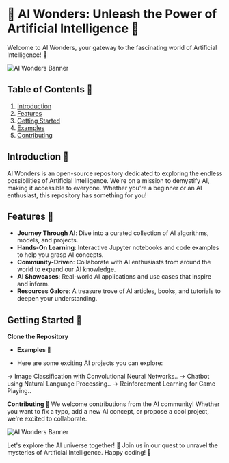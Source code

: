 # 🤖 AI Wonders: Unleash the Power of Artificial Intelligence 🚀

Welcome to AI Wonders, your gateway to the fascinating world of Artificial Intelligence! 🌟

![AI Wonders Banner](https://w0.peakpx.com/wallpaper/839/431/HD-wallpaper-premium-machine-learning-and-cyber-mind-domination-digital-brain-artificial-intelligence-big-data-concept.jpg)

## Table of Contents 📜

1. [Introduction](#introduction)
2. [Features](#features)
3. [Getting Started](#getting-started)
4. [Examples](#examples)
5. [Contributing](#contributing)


## Introduction 🧠

AI Wonders is an open-source repository dedicated to exploring the endless possibilities of Artificial Intelligence. We're on a mission to demystify AI, making it accessible to everyone. Whether you're a beginner or an AI enthusiast, this repository has something for you!

## Features 🌈

- **Journey Through AI**: Dive into a curated collection of AI algorithms, models, and projects.
- **Hands-On Learning**: Interactive Jupyter notebooks and code examples to help you grasp AI concepts.
- **Community-Driven**: Collaborate with AI enthusiasts from around the world to expand our AI knowledge.
- **AI Showcases**: Real-world AI applications and use cases that inspire and inform.
- **Resources Galore**: A treasure trove of AI articles, books, and tutorials to deepen your understanding.

## Getting Started 🚀



 **Clone the Repository**

 
 - **Examples 🧪**
 
- Here are some exciting AI projects you can explore:

-> Image Classification with Convolutional Neural Networks..
-> Chatbot using Natural Language Processing..
-> Reinforcement Learning for Game Playing..

**Contributing 🤝**
We welcome contributions from the AI community! Whether you want to fix a typo, add a new AI concept, or propose a cool project, we're excited to collaborate.

![AI Wonders Banner](https://rheolution.com/wp-content/uploads/2022/06/web_banner_size-1200x400.jpg?crop=1)


Let's explore the AI universe together! 🌌 Join us in our quest to unravel the mysteries of Artificial Intelligence. Happy coding! 🚀



